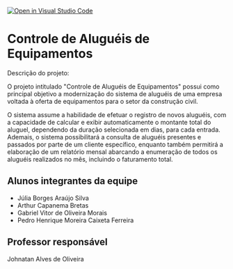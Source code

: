 [![Open in Visual Studio Code](https://classroom.github.com/assets/open-in-vscode-718a45dd9cf7e7f842a935f5ebbe5719a5e09af4491e668f4dbf3b35d5cca122.svg)](https://classroom.github.com/online_ide?assignment_repo_id=11537395&assignment_repo_type=AssignmentRepo)
# Controle de Aluguéis de Equipamentos

Descrição do projeto: 

O projeto intitulado "Controle de Aluguéis de Equipamentos" possui como principal objetivo a modernização do sistema de aluguéis de uma empresa voltada à oferta de equipamentos para o setor da construção civil.

O sistema assume a habilidade de efetuar o registro de novos aluguéis, com a capacidade de calcular e exibir automaticamente o montante total do aluguel, dependendo da duração selecionada em dias, para cada entrada. Ademais, o sistema possibilitará a consulta de aluguéis presentes e passados por parte de um cliente específico, enquanto também permitirá a elaboração de um relatório mensal abarcando a enumeração de todos os aluguéis realizados no mês, incluindo o faturamento total.

## Alunos integrantes da equipe

* Júlia Borges Araújo Silva 
* Arthur Capanema Bretas 
* Gabriel Vitor de Oliveira Morais
* Pedro Henrique Moreira Caixeta Ferreira


## Professor responsável 

Johnatan Alves de Oliveira
